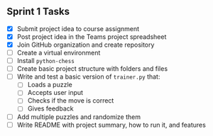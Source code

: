 ## Sprint 1 Tasks

- [x] Submit project idea to course assignment  
- [x] Post project idea in the Teams project spreadsheet    
- [x] Join GitHub organization and create repository  
- [ ] Create a virtual environment  
- [ ] Install `python-chess` 
- [ ] Create basic project structure with folders and files  
- [ ] Write and test a basic version of `trainer.py` that:  
  - [ ] Loads a puzzle  
  - [ ] Accepts user input  
  - [ ] Checks if the move is correct  
  - [ ] Gives feedback  
- [ ] Add multiple puzzles and randomize them  
- [ ] Write README with project summary, how to run it, and features 
